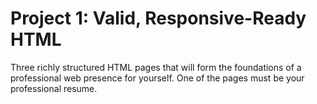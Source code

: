 # Project 1: Valid, Responsive-Ready HTML
Three richly structured HTML pages that will form the foundations of a professional web presence for yourself. One of the pages must be your professional resume.

